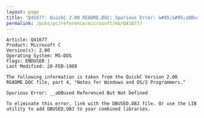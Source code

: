 ```yaml
---
layout: page
title: "Q41677: QuickC 2.00 README.DOC: Spurious Error: &#95;&#95;aDBused..."
permalink: /pubs/pc/reference/microsoft/kb/Q41677/
---
```


	Article: Q41677
	Product: Microsoft C
	Version(s): 2.00
	Operating System: MS-DOS
	Flags: ENDUSER |
	Last Modified: 28-FEB-1989
	
	The following information is taken from the QuickC Version 2.00
	README.DOC file, part 4, "Notes for Windows and OS/2 Programmers."
	
	Spurious Error: __aDBused Referenced But Not Defined
	
	To eliminate this error, link with the DBUSED.OBJ file. Or use the LIB
	utility to add DBUSED.OBJ to your combined libraries.
